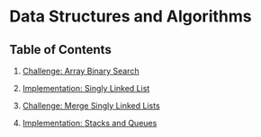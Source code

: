 # Data Structures and Algorithms

## Table of Contents

1. [Challenge: Array Binary Search](code-challenges/c-sharp/array-binary-search)

2. [Implementation: Singly Linked List](https://github.com/amjcurtis/data-structures-and-algorithms/blob/linked-list/data-structures/singly-linked-list/README.md)

3. [Challenge: Merge Singly Linked Lists](code-challenges/c-sharp/LLMerge)

4. [Implementation: Stacks and Queues](data-structures/StacksAndQueues)